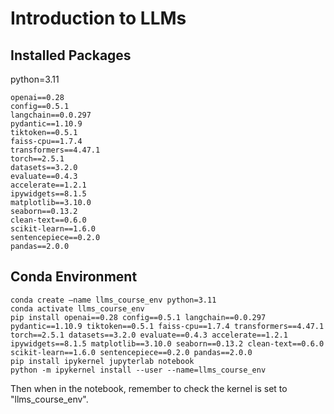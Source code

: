 # Introduction to LLMs 

## Installed Packages

python=3.11

```
openai==0.28 
config==0.5.1 
langchain==0.0.297 
pydantic==1.10.9 
tiktoken==0.5.1 
faiss-cpu==1.7.4 
transformers==4.47.1 
torch==2.5.1 
datasets==3.2.0 
evaluate==0.4.3 
accelerate==1.2.1 
ipywidgets==8.1.5 
matplotlib==3.10.0 
seaborn==0.13.2 
clean-text==0.6.0 
scikit-learn==1.6.0 
sentencepiece==0.2.0 
pandas==2.0.0
```


## Conda Environment

```
conda create –name llms_course_env python=3.11
conda activate llms_course_env
pip install openai==0.28 config==0.5.1 langchain==0.0.297 pydantic==1.10.9 tiktoken==0.5.1 faiss-cpu==1.7.4 transformers==4.47.1 torch==2.5.1 datasets==3.2.0 evaluate==0.4.3 accelerate==1.2.1 ipywidgets==8.1.5 matplotlib==3.10.0 seaborn==0.13.2 clean-text==0.6.0 scikit-learn==1.6.0 sentencepiece==0.2.0 pandas==2.0.0
pip install ipykernel jupyterlab notebook
python -m ipykernel install --user --name=llms_course_env
```

Then when in the notebook, remember to check the kernel is set to "llms_course_env". 
